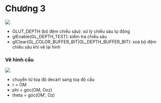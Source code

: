 # Chương 3
![](https://i.imgur.com/OHxcdCS.png)
- GLUT_DEPTH (bộ đệm chiều sâu): xử lý chiều sâu tự động
- glEnable(GL_DEPTH_TEST): kiểm tra chiều sâu
- glClear(GL_COLOR_BUFFER_BIT|GL_DEPTH_BUFFER_BIT): xoá bộ đệm chiều sâu khi vẽ lại hình

### Vẽ hình cầu
![](https://i.imgur.com/QyvBWXE.png)
- chuyển từ toạ độ decart sang toạ độ cầu
- r = OM
- phi = góc(OM, Oxz)
- theta = góc(OM', Oz)